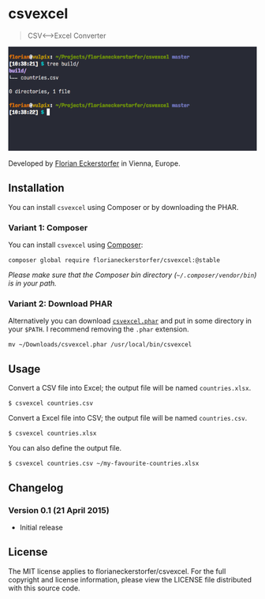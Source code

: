 csvexcel
========

> CSV⟷Excel Converter

![csvexcel Screencast](https://raw.githubusercontent.com/florianeckerstorfer/csvexcel/master/docs/csvexcel.gif)

Developed by [Florian Eckerstorfer](https://florian.ec) in Vienna, Europe.


Installation
------------

You can install `csvexcel` using Composer or by downloading the PHAR.

### Variant 1: Composer

You can install `csvexcel` using [Composer](https://getcomposer.org):

```shell
composer global require florianeckerstorfer/csvexcel:@stable
```

*Please make sure that the Composer bin directory (`~/.composer/vendor/bin`) is in your path.*

### Variant 2: Download PHAR

Alternatively you can download [`csvexcel.phar`](https://github.com/florianeckerstorfer/csvexcel/releases/download/v0.1/csvexcel.phar) and put in some directory in your `$PATH`. I recommend removing the `.phar` extension.

```shell
mv ~/Downloads/csvexcel.phar /usr/local/bin/csvexcel
```


Usage
-----

Convert a CSV file into Excel; the output file will be named `countries.xlsx`.

```shell
$ csvexcel countries.csv
```

Convert a Excel file into CSV; the output file will be named `countries.csv`.

```shell
$ csvexcel countries.xlsx
```

You can also define the output file.

```shell
$ csvexcel countries.csv ~/my-favourite-countries.xlsx
```


Changelog
----------

### Version 0.1 (21 April 2015)

- Initial release


License
-------

The MIT license applies to florianeckerstorfer/csvexcel. For the full copyright and license information, please view
the LICENSE file distributed with this source code.
